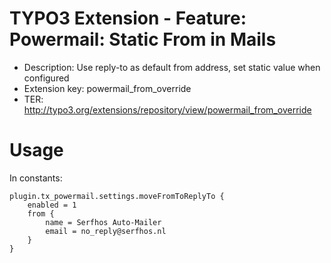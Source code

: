 # TYPO3 Extension - Feature: Powermail: Static From in Mails
  * Description: Use reply-to as default from address, set static value when configured
  * Extension key: powermail_from_override
  * TER: http://typo3.org/extensions/repository/view/powermail_from_override


# Usage
In constants:

    plugin.tx_powermail.settings.moveFromToReplyTo {
        enabled = 1
        from {
            name = Serfhos Auto-Mailer
            email = no_reply@serfhos.nl
        }
    }

